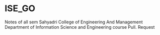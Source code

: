 # ISE_GO
Notes of all sem Sahyadri College of Engineering And Management Department of Information Science and Engineering course 
Pull. Request
